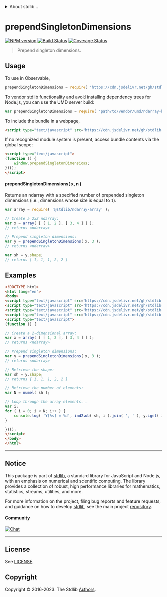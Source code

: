<!--

@license Apache-2.0

Copyright (c) 2022 The Stdlib Authors.

Licensed under the Apache License, Version 2.0 (the "License");
you may not use this file except in compliance with the License.
You may obtain a copy of the License at

   http://www.apache.org/licenses/LICENSE-2.0

Unless required by applicable law or agreed to in writing, software
distributed under the License is distributed on an "AS IS" BASIS,
WITHOUT WARRANTIES OR CONDITIONS OF ANY KIND, either express or implied.
See the License for the specific language governing permissions and
limitations under the License.

-->


<details>
  <summary>
    About stdlib...
  </summary>
  <p>We believe in a future in which the web is a preferred environment for numerical computation. To help realize this future, we've built stdlib. stdlib is a standard library, with an emphasis on numerical and scientific computation, written in JavaScript (and C) for execution in browsers and in Node.js.</p>
  <p>The library is fully decomposable, being architected in such a way that you can swap out and mix and match APIs and functionality to cater to your exact preferences and use cases.</p>
  <p>When you use stdlib, you can be absolutely certain that you are using the most thorough, rigorous, well-written, studied, documented, tested, measured, and high-quality code out there.</p>
  <p>To join us in bringing numerical computing to the web, get started by checking us out on <a href="https://github.com/stdlib-js/stdlib">GitHub</a>, and please consider <a href="https://opencollective.com/stdlib">financially supporting stdlib</a>. We greatly appreciate your continued support!</p>
</details>

# prependSingletonDimensions

[![NPM version][npm-image]][npm-url] [![Build Status][test-image]][test-url] [![Coverage Status][coverage-image]][coverage-url] <!-- [![dependencies][dependencies-image]][dependencies-url] -->

> Prepend singleton dimensions.

<!-- Section to include introductory text. Make sure to keep an empty line after the intro `section` element and another before the `/section` close. -->

<section class="intro">

</section>

<!-- /.intro -->

<!-- Package usage documentation. -->



<section class="usage">

## Usage

<!-- eslint-disable id-length -->

To use in Observable,

```javascript
prependSingletonDimensions = require( 'https://cdn.jsdelivr.net/gh/stdlib-js/ndarray-base-prepend-singleton-dimensions@v0.1.0-umd/browser.js' )
```

To vendor stdlib functionality and avoid installing dependency trees for Node.js, you can use the UMD server build:

```javascript
var prependSingletonDimensions = require( 'path/to/vendor/umd/ndarray-base-prepend-singleton-dimensions/index.js' )
```

To include the bundle in a webpage,

```html
<script type="text/javascript" src="https://cdn.jsdelivr.net/gh/stdlib-js/ndarray-base-prepend-singleton-dimensions@v0.1.0-umd/browser.js"></script>
```

If no recognized module system is present, access bundle contents via the global scope:

```html
<script type="text/javascript">
(function () {
    window.prependSingletonDimensions;
})();
</script>
```

#### prependSingletonDimensions( x, n )

Returns an ndarray with a specified number of prepended singleton dimensions (i.e., dimensions whose size is equal to `1`).

<!-- eslint-disable id-length -->

```javascript
var array = require( '@stdlib/ndarray-array' );

// Create a 2x2 ndarray:
var x = array( [ [ 1, 2 ], [ 3, 4 ] ] );
// returns <ndarray>

// Prepend singleton dimensions:
var y = prependSingletonDimensions( x, 3 );
// returns <ndarray>

var sh = y.shape;
// returns [ 1, 1, 1, 2, 2 ]
```

</section>

<!-- /.usage -->

<!-- Package usage notes. Make sure to keep an empty line after the `section` element and another before the `/section` close. -->

<section class="notes">

</section>

<!-- /.notes -->

<!-- Package usage examples. -->

<section class="examples">

## Examples

<!-- eslint-disable id-length -->

<!-- eslint no-undef: "error" -->

```html
<!DOCTYPE html>
<html lang="en">
<body>
<script type="text/javascript" src="https://cdn.jsdelivr.net/gh/stdlib-js/ndarray-array@umd/browser.js"></script>
<script type="text/javascript" src="https://cdn.jsdelivr.net/gh/stdlib-js/ndarray-base-numel@umd/browser.js"></script>
<script type="text/javascript" src="https://cdn.jsdelivr.net/gh/stdlib-js/ndarray-ind2sub@umd/browser.js"></script>
<script type="text/javascript" src="https://cdn.jsdelivr.net/gh/stdlib-js/ndarray-base-prepend-singleton-dimensions@v0.1.0-umd/browser.js"></script>
<script type="text/javascript">
(function () {

// Create a 2-dimensional array:
var x = array( [ [ 1, 2 ], [ 3, 4 ] ] );
// returns <ndarray>

// Prepend singleton dimensions:
var y = prependSingletonDimensions( x, 3 );
// returns <ndarray>

// Retrieve the shape:
var sh = y.shape;
// returns [ 1, 1, 1, 2, 2 ]

// Retrieve the number of elements:
var N = numel( sh );

// Loop through the array elements...
var i;
for ( i = 0; i < N; i++ ) {
    console.log( 'Y[%s] = %d', ind2sub( sh, i ).join( ', ' ), y.iget( i ) );
}

})();
</script>
</body>
</html>
```

</section>

<!-- /.examples -->

<!-- Section to include cited references. If references are included, add a horizontal rule *before* the section. Make sure to keep an empty line after the `section` element and another before the `/section` close. -->

<section class="references">

</section>

<!-- /.references -->

<!-- Section for related `stdlib` packages. Do not manually edit this section, as it is automatically populated. -->

<section class="related">

</section>

<!-- /.related -->

<!-- Section for all links. Make sure to keep an empty line after the `section` element and another before the `/section` close. -->


<section class="main-repo" >

* * *

## Notice

This package is part of [stdlib][stdlib], a standard library for JavaScript and Node.js, with an emphasis on numerical and scientific computing. The library provides a collection of robust, high performance libraries for mathematics, statistics, streams, utilities, and more.

For more information on the project, filing bug reports and feature requests, and guidance on how to develop [stdlib][stdlib], see the main project [repository][stdlib].

#### Community

[![Chat][chat-image]][chat-url]

---

## License

See [LICENSE][stdlib-license].


## Copyright

Copyright &copy; 2016-2023. The Stdlib [Authors][stdlib-authors].

</section>

<!-- /.stdlib -->

<!-- Section for all links. Make sure to keep an empty line after the `section` element and another before the `/section` close. -->

<section class="links">

[npm-image]: http://img.shields.io/npm/v/@stdlib/ndarray-base-prepend-singleton-dimensions.svg
[npm-url]: https://npmjs.org/package/@stdlib/ndarray-base-prepend-singleton-dimensions

[test-image]: https://github.com/stdlib-js/ndarray-base-prepend-singleton-dimensions/actions/workflows/test.yml/badge.svg?branch=v0.1.0
[test-url]: https://github.com/stdlib-js/ndarray-base-prepend-singleton-dimensions/actions/workflows/test.yml?query=branch:v0.1.0

[coverage-image]: https://img.shields.io/codecov/c/github/stdlib-js/ndarray-base-prepend-singleton-dimensions/main.svg
[coverage-url]: https://codecov.io/github/stdlib-js/ndarray-base-prepend-singleton-dimensions?branch=main

<!--

[dependencies-image]: https://img.shields.io/david/stdlib-js/ndarray-base-prepend-singleton-dimensions.svg
[dependencies-url]: https://david-dm.org/stdlib-js/ndarray-base-prepend-singleton-dimensions/main

-->

[chat-image]: https://img.shields.io/gitter/room/stdlib-js/stdlib.svg
[chat-url]: https://app.gitter.im/#/room/#stdlib-js_stdlib:gitter.im

[stdlib]: https://github.com/stdlib-js/stdlib

[stdlib-authors]: https://github.com/stdlib-js/stdlib/graphs/contributors

[umd]: https://github.com/umdjs/umd
[es-module]: https://developer.mozilla.org/en-US/docs/Web/JavaScript/Guide/Modules

[deno-url]: https://github.com/stdlib-js/ndarray-base-prepend-singleton-dimensions/tree/deno
[umd-url]: https://github.com/stdlib-js/ndarray-base-prepend-singleton-dimensions/tree/umd
[esm-url]: https://github.com/stdlib-js/ndarray-base-prepend-singleton-dimensions/tree/esm
[branches-url]: https://github.com/stdlib-js/ndarray-base-prepend-singleton-dimensions/blob/main/branches.md

[stdlib-license]: https://raw.githubusercontent.com/stdlib-js/ndarray-base-prepend-singleton-dimensions/main/LICENSE

</section>

<!-- /.links -->
